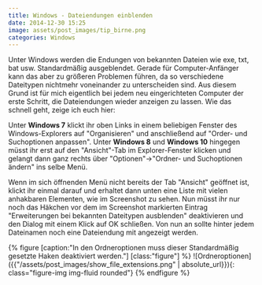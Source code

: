 ```yaml
---
title: Windows - Dateiendungen einblenden
date: 2014-12-30 15:25
image: assets/post_images/tip_birne.png
categories: Windows
---
```


Unter Windows werden die Endungen von bekannten Dateien wie exe, txt, bat usw. Standardmäßig ausgeblendet. Gerade für Computer-Anfänger kann das aber zu größeren Problemen führen, da so verschiedene Dateitypen nichtmehr voneinander zu unterscheiden sind. Aus diesem Grund ist für mich eigentlich bei jedem neu eingerichteten Computer der erste Schritt, die Dateiendungen wieder anzeigen zu lassen. Wie das schnell geht, zeige ich euch hier:

<!--more-->

Unter **Windows 7** klickt ihr oben Links in einem beliebigen Fenster des Windows-Explorers auf "Organisieren" und anschließend auf "Order- und Suchoptionen anpassen". Unter **Windows 8** und **Windows 10** hingegen müsst ihr erst auf den "Ansicht"-Tab im Explorer-Fenster klicken und gelangt dann ganz rechts über "Optionen"->"Ordner- und Suchoptionen ändern" ins selbe Menü.

Wenn im sich öffnenden Menü nicht bereits der Tab "Ansicht" geöffnet ist, klickt ihr einmal darauf und erhaltet dann unten eine Liste mit vielen anhakbaren Elementen, wie im Screenshot zu sehen. Nun müsst ihr nur noch das Häkchen vor dem im Screenshot markierten Eintrag "Erweiterungen bei bekannten Dateitypen ausblenden" deaktivieren und den Dialog mit einem Klick auf OK schließen. Von nun an sollte hinter jedem Dateinamen noch eine Dateiendung mit angezeigt werden.

{% figure [caption:"In den Ordneroptionen muss dieser Standardmäßig gesetzte Haken deaktiviert werden."] [class:"figure"] %}
![Ordneroptionen]({{"/assets/post_images/show_file_extensions.png" | absolute_url}}){: class="figure-img img-fluid rounded"}
{% endfigure %}
